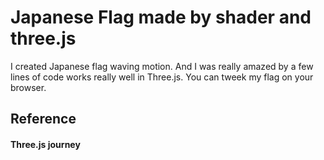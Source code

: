 # Japanese Flag made by shader and three.js

I created Japanese flag waving motion.
And I was really amazed by a few lines of code works really well in Three.js.
You can tweek my flag on your browser.

## Reference

#### Three.js journey
